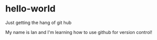 # hello-world
Just getting the hang of git hub


My name is Ian and I'm learning how to use github for version control!

